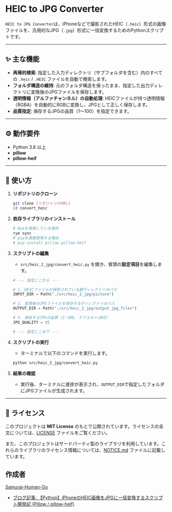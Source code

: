# HEIC to JPG Converter

`HEIC to JPG Converter`は、iPhoneなどで撮影されたHEIC（`.heic`）形式の画像ファイルを、汎用的なJPG（`.jpg`）形式に一括変換するためのPythonスクリプトです。

---

## ✨ 主な機能

- **再帰的検索**: 指定した入力ディレクトリ（サブフォルダを含む）内のすべての `.heic` / `.HEIC` ファイルを自動で検索します。
- **フォルダ構造の維持**: 元のフォルダ構造を保ったまま、指定した出力ディレクトリに変換後のJPGファイルを保存します。
- **透明情報（アルファチャンネル）の自動処理**: HEICファイルが持つ透明情報（RGBA）を自動的にRGBに変換し、JPGとして正しく保存します。
- **品質指定**: 保存するJPGの品質（1〜100）を指定できます。

---

## ⚙️ 動作要件

- Python 3.8 以上
- **pillow**
- **pillow-heif**

---

## 🚀 使い方

1.  **リポジトリのクローン**
    ```bash
    git clone [リポジトリのURL]
    cd convert_heic
    ```

2.  **依存ライブラリのインストール**
    ```bash
    # Ryeを使用している場合
    rye sync
    # pipを直接使用する場合
    # pip install pillow pillow-heif
    ```

3.  **スクリプトの編集**
    - `src/heic_2_jpg/convert_heic.py` を開き、冒頭の**設定項目**を編集します。

    ```python
    # --- 設定ここから ---

    # 1. HEICファイルが保存されている親ディレクトリのパス
    INPUT_DIR = Path("./src/heic_2_jpg/picture")

    # 2. 変換後のJPGファイルを保存するディレクトリのパス
    OUTPUT_DIR = Path("./src/heic_2_jpg/output_jpg_files")

    # 3. 保存するJPGの品質 (1-100, デフォルトは95)
    JPG_QUALITY = 95
    
    # --- 設定ここまで ---
    ```

4.  **スクリプトの実行**
    - ターミナルで以下のコマンドを実行します。

    ```bash
    python src/heic_2_jpg/convert_heic.py
    ```

5.  **結果の確認**
    - 実行後、ターミナルに進捗が表示され、`OUTPUT_DIR`で指定したフォルダにJPGファイルが生成されます。

---

## 📜 ライセンス

このプロジェクトは **MIT License** のもとで公開されています。ライセンスの全文については、[LICENSE](LICENSE) ファイルをご覧ください。

また、このプロジェクトはサードパーティ製のライブラリを利用しています。これらのライブラリのライセンス情報については、[NOTICE.md](NOTICE.md) ファイルに記載しています。

## 作成者
[Samurai-Human-Go](https://samurai-human-go.com/%e9%81%8b%e5%96%b6%e8%80%85%e6%83%85%e5%a0%b1/)
- [ブログ記事: 【Python】iPhoneのHEIC画像をJPGに一括変換するスクリプト開発記 (Pillow / pillow-heif)](https://samurai-human-go.com/python-convert-heic-to-jpg/)
